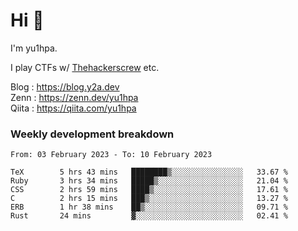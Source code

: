 # Hi 👋

I'm yu1hpa.

I play CTFs w/ [Thehackerscrew](https://www.thehackerscrew.team/) etc.

Blog : https://blog.y2a.dev  
Zenn : https://zenn.dev/yu1hpa  
Qiita : https://qiita.com/yu1hpa  

### Weekly development breakdown

<!--START_SECTION:waka-->

```text
From: 03 February 2023 - To: 10 February 2023

TeX        5 hrs 43 mins   ████████▒░░░░░░░░░░░░░░░░   33.67 %
Ruby       3 hrs 34 mins   █████▒░░░░░░░░░░░░░░░░░░░   21.04 %
CSS        2 hrs 59 mins   ████▒░░░░░░░░░░░░░░░░░░░░   17.61 %
C          2 hrs 15 mins   ███▒░░░░░░░░░░░░░░░░░░░░░   13.27 %
ERB        1 hr 38 mins    ██▒░░░░░░░░░░░░░░░░░░░░░░   09.71 %
Rust       24 mins         ▓░░░░░░░░░░░░░░░░░░░░░░░░   02.41 %
```

<!--END_SECTION:waka-->

